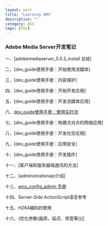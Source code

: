 ```yaml
---
layout: post
title: "Learning AMS"
description: ""
category: AS3
tags: [fms]
---
```



### Adobe Media Server开发笔记



一、[adobemediaserver_5.0.3_install 总结]

二、[dev_guide使用手册：开始使用流媒体]

三、[dev_guide使用手册：内容保护]

四、[dev_guide使用手册：开始开发应用]

五、[dev_guide使用手册：开发流媒体应用]

六、[dev_guide使用手册：使用实时流](http://alonepig.tk/fms/2014/07/07/working-with-live-video/)

七、[dev_guide使用手册：构建点对点的网络应用]

八、[dev_guide使用手册：开发社交应用]

九、[dev_guide使用手册：应用安全]

十、[dev_guide使用手册：开发插件]

十一、[客户端和服务器端通讯的方法]

十二、[administrationapi介绍]

十三、[ams_config_admin 手册]( )

十四、Server-Side ActionScript语言参考 

十五、H264编码的使用

十六、(优化参数(画质、延迟、带宽等))[]



